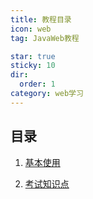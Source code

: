 ```yaml
---
title: 教程目录
icon: web
tag: JavaWeb教程

star: true
sticky: 10
dir:
  order: 1
category: web学习
---
```




## 目录

1. [基本使用](basics.md)

2. [考试知识点](exam.md)